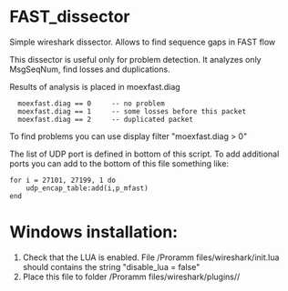 # FAST_dissector
Simple wireshark dissector. Allows to find sequence gaps in FAST flow
 
 This dissector is useful only for problem detection. It analyzes only MsgSeqNum, 
 find losses and duplications.

 Results of analysis is placed in moexfast.diag

      moexfast.diag == 0     -- no problem
      moexfast.diag == 1     -- some losses before this packet
      moexfast.diag == 2     -- duplicated packet

 To find problems you can use display filter "moexfast.diag > 0"

 The list of UDP port is defined in bottom of this script. To add additional ports you 
 can add to the bottom of this file something like:

```
for i = 27101, 27199, 1 do
	udp_encap_table:add(i,p_mfast)
end
```

# Windows installation:
  1. Check that the LUA is enabled. File /Proramm files/wireshark/init.lua should 
     contains the string "disable_lua = false"
  2. Place this file to folder /Proramm files/wireshark/plugins/<version number>/

